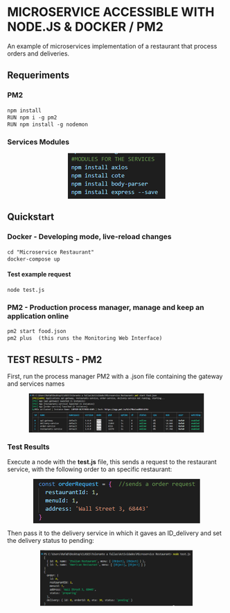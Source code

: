 # MICROSERVICE ACCESSIBLE WITH NODE.JS & DOCKER / PM2
An example of microservices implementation of a restaurant that process orders and deliveries.

## Requeriments
### PM2
```
npm install
RUN npm i -g pm2  
RUN npm install -g nodemon
```
### Services Modules
<p align="center" style="margin-bottom: 0px !important;">
  <img  src="images/requeriments.png" align="center">
</p>

## Quickstart
### Docker - Developing mode, live-reload changes
```
cd "Microservice Restaurant"
docker-compose up
```
#### Test example request
```
node test.js
```

### PM2 - Production process manager,  manage and keep an application online
```
pm2 start food.json
pm2 plus  (this runs the Monitoring Web Interface)
```

## TEST RESULTS - PM2
First, run the process manager PM2 with a .json file containing the gateway and services names
<p align="center" style="margin-bottom: 0px !important;">
  <img width=80% src="images/pm2_start.png" align="center">
</p>

### Test Results
Execute a node with the **test.js** file, this sends a request to the restaurant service, with the following order to an specific restaurant:
<p align="center" style="margin-bottom: 0px !important;">
  <img src="images/order.png" align="center">
</p>

Then pass it to the delivery service in which it gaves an ID_delivery and set the delivery status to pending:
<p align="center" style="margin-bottom: 0px !important;">
  <img width=70% src="images/test_1.png" align="center">
</p>
